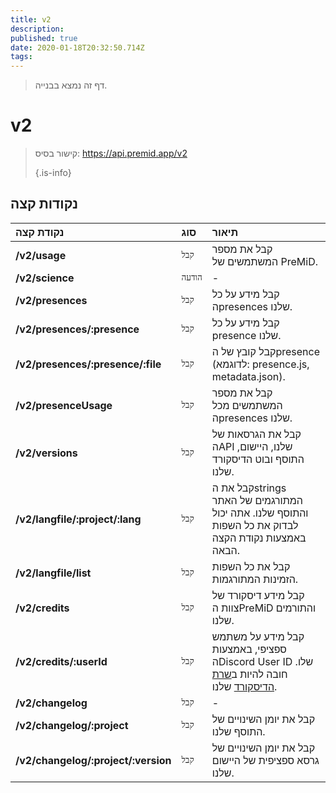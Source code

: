 ```yaml
---
title: v2
description:
published: true
date: 2020-01-18T20:32:50.714Z
tags:
---
```


> דף זה נמצא בבנייה.

# v2

> קישור בסיס: https://api.premid.app/v2 
> 
> {.is-info}


## נקודות קצה

<table>
  <thead>
    <tr>
      <th style="text-align:left">נקודת קצה</th>
      <th style="text-align:left">סוג</th>
      <th style="text-align:left">תיאור</th>
    </tr>
  </thead>
  <tbody>
    <tr>
      <td style="text-align:left"><b>/v2/usage</b>
      </td>
      <td style="text-align:left"><code>קבל</code></td>
      <td style="text-align:left">קבל את מספר המשתמשים של PreMiD.</td>
    </tr>
    <tr>
      <td style="text-align:left"><b>/v2/science</b>
      </td>
      <td style="text-align:left"><code>הודעה</code></td>
      <td style="text-align:left">-</td>
    </tr>
    <tr>
      <td style="text-align:left"><b>/v2/presences</b>
      </td>
      <td style="text-align:left"><code>קבל</code></td>
      <td style="text-align:left">קבל מידע על כל הpresences שלנו.</td>
    </tr>
    <tr>
      <td style="text-align:left"><b>/v2/presences/:presence</b>
      </td>
      <td style="text-align:left"><code>קבל</code></td>
      <td style="text-align:left">קבל מידע על כל presence שלנו.</td>
    </tr>
    <tr>
      <td style="text-align:left"><b>/v2/presences/:presence/:file</b>
      </td>
      <td style="text-align:left"><code>קבל</code></td>
      <td style="text-align:left">קבל קובץ של הpresence (לדוגמא: presence.js, metadata.json).</td>
    </tr>
    <tr>
      <td style="text-align:left"><b>/v2/presenceUsage</b>
      </td>
      <td style="text-align:left"><code>קבל</code></td>
      <td style="text-align:left">קבל את מספר המשתמשים מכל הpresences שלנו.</td>
    </tr>
    <tr>
      <td style="text-align:left"><b>/v2/versions</b>
      </td>
      <td style="text-align:left"><code>קבל</code></td>
      <td style="text-align:left">קבל את הגרסאות של הAPI שלנו, היישום, התוסף ובוט הדיסקורד שלנו.</td>
    </tr>
    <tr>
      <td style="text-align:left"><b>/v2/langfile/:project/:lang</b>
      </td>
      <td style="text-align:left"><code>קבל</code></td>
      <td style="text-align:left">קבל את הstrings המתורגמים של האתר והתוסף שלנו. אתה יכול לבדוק את כל השפות באמצעות נקודת הקצה הבאה.</td>
    </tr>
    <tr>
      <td style="text-align:left"><b>/v2/langfile/list</b>
      </td>
      <td style="text-align:left"><code>קבל</code></td>
      <td style="text-align:left">קבל את כל השפות הזמינות המתורגמות.</td>
    </tr>
    <tr>
      <td style="text-align:left"><b>/v2/credits</b>
      </td>
      <td style="text-align:left"><code>קבל</code></td>
      <td style="text-align:left">קבל מידע דיסקורד של צוות הPreMiD והתורמים שלנו.</td>
    </tr>
    <tr>
      <td style="text-align:left"><b>/v2/credits/:userId</b>
      </td>
      <td style="text-align:left"><code>קבל</code></td>
      <td style="text-align:left">קבל מידע על משתמש ספציפי, באמצעות הDiscord User ID שלו. חובה להיות ב<a href="https://discord.gg/premid">שרת הדיסקורד</a> שלנו.</td>
    </tr>
    <tr>
      <td style="text-align:left"><b>/v2/changelog</b>
      </td>
      <td style="text-align:left"><code>קבל</code></td>
      <td style="text-align:left">-</td>
    </tr>
    <tr>
      <td style="text-align:left"><b>/v2/changelog/:project</b>
      </td>
      <td style="text-align:left"><code>קבל</code></td>
      <td style="text-align:left">קבל את יומן השינויים של התוסף שלנו.</td>
    </tr>
    <tr>
      <td style="text-align:left"><b>/v2/changelog/:project/:version</b>
      </td>
      <td style="text-align:left"><code>קבל</code></td>
      <td style="text-align:left">קבל את יומן השינויים של גרסא ספציפית של היישום שלנו.</td>
    </tr>
  </tbody>
</table>

